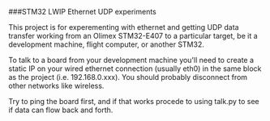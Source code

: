 ###STM32 LWIP Ethernet UDP experiments

This project is for experementing with ethernet and getting UDP data transfer
working from an Olimex STM32-E407 to a particular target, be it a development
machine, flight computer, or another STM32.


To talk to a board from your development machine you'll need to create a
static IP on your wired ethernet connection (usually eth0) in the same block
as the project (i.e. 192.168.0.xxx). You should probably disconnect from other
networks like wireless.

Try to ping the board first, and if that works procede to using talk.py to see
if data can flow back and forth.
